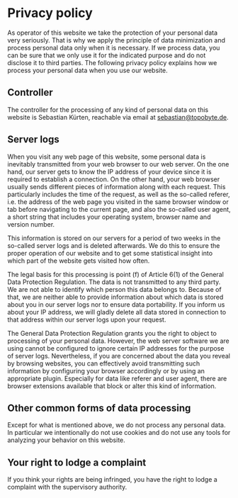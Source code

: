 # Privacy policy

As operator of this website we take the protection of your personal data very seriously.
That is why we apply the principle of data minimization and process personal data only
when it is necessary. If we process data, you can be sure that we only use it for
the indicated purpose and do not disclose it to third parties.
The following privacy policy explains how we process your personal data when you use
our website.

## Controller

The controller for the processing of any kind of personal data on this website is
Sebastian Kürten, reachable via email at sebastian@topobyte.de.

## Server logs

When you visit any web page of this website, some personal data is inevitably
transmitted from your web browser to our web server. On the one hand, our server
gets to know the IP address of your device since it is required to establish a
connection. On the other hand, your web browser usually sends different pieces of
information along with each request. This particularly includes the time of the
request, as well as the so-called referer, i.e. the address of the web page you
visited in the same browser window or tab before navigating to the current page,
and also the so-called user agent, a short string that includes your operating
system, browser name and version number.

This information is stored on our servers for a period of two weeks in the
so-called server logs and is deleted afterwards.
We do this to ensure the proper operation of our website and to get some
statistical insight into which part of the website gets visited how often.

The legal basis for this processing is point (f) of Article 6(1)
of the General Data Protection Regulation.
The data is not transmitted to any third party.
We are not able to identify which person this data belongs to.
Because of that, we are neither able to provide information about which data
is stored about you in our server logs nor to ensure data portability.
If you inform us about your IP address, we will gladly delete all data stored
in connection to that address within our server logs upon your request.

The General Data Protection Regulation grants you the right to object to
processing of your personal data. However, the web server software we are using
cannot be configured to ignore certain IP addresses for the purpose of server
logs. Nevertheless, if you are concerned about the data you reveal by browsing
websites, you can effectively avoid transmitting such information
by configuring your browser accordingly or by using an appropriate
plugin. Especially for data like referer and user agent, there are browser
extensions available that block or alter this kind of information.

## Other common forms of data processing

Except for what is mentioned above, we do not process any personal data.
In particular we intentionally do not use cookies and do not use any
tools for analyzing your behavior on this website.

## Your right to lodge a complaint

If you think your rights are being infringed, you have the right to
lodge a complaint with the supervisory authority.
